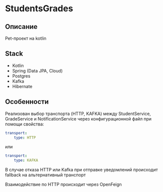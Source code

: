 # StudentsGrades

## Описание

Pet-проект на kotlin

## Stack

* Kotlin
* Spring (Data JPA, Cloud)
* Postgres
* Kafka
* Hibernate

## Особенности

Реализован выбор транспорта (HTTP, KAFKA) между StudentService, GradeService и NotificationService через конфигурационной файл при помощи свойства:

```yaml
transport: 
    type: HTTP
```
или

```yaml
transport:
    type: KAFKA
```
В случае отказа HTTP или Kafka при отправке уведомлений происходит fallback на альтернативный транспорт

Взаимодействие по HTTP происходит через OpenFeign
